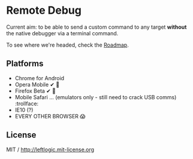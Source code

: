 # Remote Debug

Current aim: to be able to send a custom command to any target **without** the native debugger via a terminal command.

To see where we're headed, check the [Roadmap](https://github.com/leftlogic/remote-debug/blob/master/roadmap.md).

## Platforms

- Chrome for Android
- Opera Mobile ✔ :facepunch:
- Firefox Beta ✔ :dancers:
- Mobile Safari ... (emulators only - still need to crack USB comms) :trollface:
- IE10 (?)
- EVERY OTHER BROWSER :scream:

## License

MIT / http://leftlogic.mit-license.org
